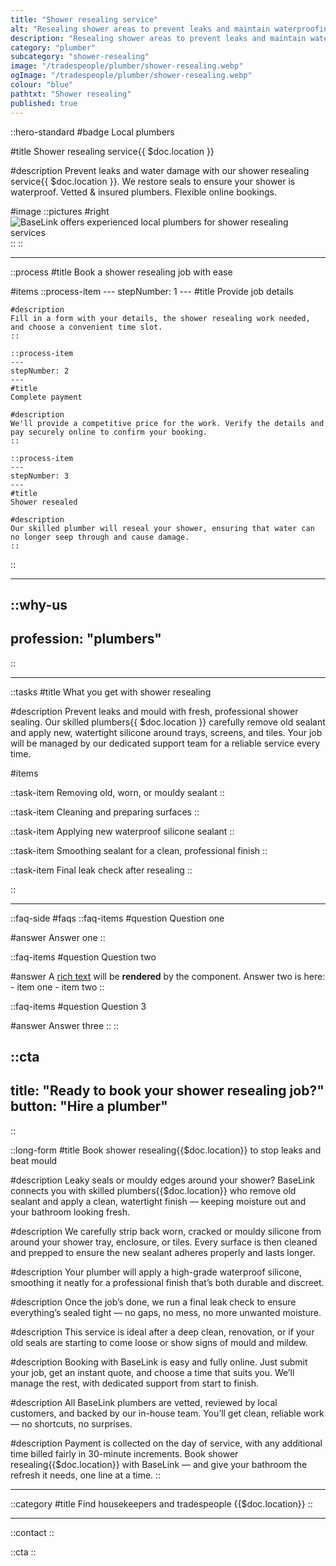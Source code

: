 ```yaml
---
title: "Shower resealing service"
alt: "Resealing shower areas to prevent leaks and maintain waterproofing"
description: "Resealing shower areas to prevent leaks and maintain waterproofing"
category: "plumber"
subcategory: "shower-resealing"
image: "/tradespeople/plumber/shower-resealing.webp"
ogImage: "/tradespeople/plumber/shower-resealing.webp"
colour: "blue"
pathtxt: "Shower resealing"
published: true
---
```


::hero-standard
#badge
Local plumbers

#title
Shower resealing service{{ $doc.location }}

#description
Prevent leaks and water damage with our shower resealing service{{ $doc.location }}. We restore seals to ensure your shower is waterproof. Vetted & insured plumbers. Flexible online bookings.

#image
    ::pictures
    #right
    ![BaseLink offers experienced local plumbers for shower resealing services](/tradespeople/plumber/shower-resealing.webp)
    ::
::

---

::process
#title
Book a shower resealing job with ease

#items
    ::process-item
    ---
    stepNumber: 1
    ---
    #title
    Provide job details

    #description
    Fill in a form with your details, the shower resealing work needed, and choose a convenient time slot.
    ::
    
    ::process-item
    ---
    stepNumber: 2
    ---
    #title
    Complete payment

    #description
    We'll provide a competitive price for the work. Verify the details and pay securely online to confirm your booking.
    ::

    ::process-item
    ---
    stepNumber: 3
    ---
    #title
    Shower resealed

    #description
    Our skilled plumber will reseal your shower, ensuring that water can no longer seep through and cause damage.
    ::
::

---

::why-us
---
profession: "plumbers"
---
::

---

::tasks
#title
What you get with shower resealing

#description
Prevent leaks and mould with fresh, professional shower sealing. Our skilled plumbers{{ $doc.location }} carefully remove old sealant and apply new, watertight silicone around trays, screens, and tiles. Your job will be managed by our dedicated support team for a reliable service every time.

#items

  ::task-item
  Removing old, worn, or mouldy sealant
  ::

  ::task-item
  Cleaning and preparing surfaces
  ::

  ::task-item
  Applying new waterproof silicone sealant
  ::

  ::task-item
  Smoothing sealant for a clean, professional finish
  ::

  ::task-item
  Final leak check after resealing
  ::

::

---

::faq-side
#faqs
  ::faq-items
  #question
  Question one

  #answer
  Answer one
  ::

  ::faq-items
  #question
  Question two

  #answer
  A [rich text](/services/commercial-cleaning) will be **rendered** by the component.
  Answer two is here:
    - item one
    - item two
  ::

  ::faq-items
  #question
  Question 3

  #answer
  Answer three
  ::
::

::cta
---
title: "Ready to book your shower resealing job?"
button: "Hire a plumber"
---
::

::long-form
#title
Book shower resealing{{$doc.location}} to stop leaks and beat mould

#description
Leaky seals or mouldy edges around your shower? BaseLink connects you with skilled plumbers{{$doc.location}} who remove old sealant and apply a clean, watertight finish — keeping moisture out and your bathroom looking fresh.

#description
We carefully strip back worn, cracked or mouldy silicone from around your shower tray, enclosure, or tiles. Every surface is then cleaned and prepped to ensure the new sealant adheres properly and lasts longer.

#description
Your plumber will apply a high-grade waterproof silicone, smoothing it neatly for a professional finish that’s both durable and discreet.

#description
Once the job’s done, we run a final leak check to ensure everything’s sealed tight — no gaps, no mess, no more unwanted moisture.

#description
This service is ideal after a deep clean, renovation, or if your old seals are starting to come loose or show signs of mould and mildew.

#description
Booking with BaseLink is easy and fully online. Just submit your job, get an instant quote, and choose a time that suits you. We’ll manage the rest, with dedicated support from start to finish.

#description
All BaseLink plumbers are vetted, reviewed by local customers, and backed by our in-house team. You’ll get clean, reliable work — no shortcuts, no surprises.

#description
Payment is collected on the day of service, with any additional time billed fairly in 30-minute increments. Book shower resealing{{$doc.location}} with BaseLink — and give your bathroom the refresh it needs, one line at a time.
::

---

::category
#title
Find housekeepers and tradespeople {{$doc.location}}
::

---

::contact
::

::cta
::